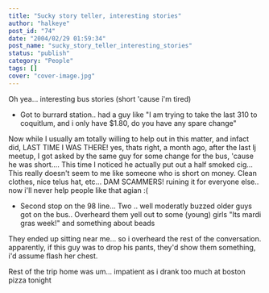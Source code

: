 ```yaml
---
title: "Sucky story teller, interesting stories"
author: "halkeye"
post_id: "74"
date: "2004/02/29 01:59:34"
post_name: "sucky_story_teller_interesting_stories"
status: "publish"
category: "People"
tags: []
cover: "cover-image.jpg"
---
```


Oh yea... interesting bus stories (short 'cause i'm tired)

* Got to burrard station.. had a guy like "I am trying to take the last 310 to coquitlum, and i only have $1.80, do you have any spare change"  

Now while I usually am totally willing to help out in this matter, and infact did, LAST TIME I WAS THERE! yes, thats right, a month ago, after the last lj meetup, I got asked by the same guy for some change for the bus, 'cause he was short.... This time I noticed he actually put out a half smoked cig... This really doesn't seem to me like someone who is short on money. Clean clothes, nice telus hat, etc... DAM SCAMMERS! ruining it for everyone else.. now i'll never help people like that agian :(

* Second stop on the 98 line... Two .. well moderatly buzzed older guys got on the bus.. Overheard them yell out to some (young) girls "Its mardi gras week!" and something about beads  

They ended up sitting near me... so i overheard the rest of the conversation. apparently, if this guy was to drop his pants, they'd show them something, i'd assume flash her chest.

Rest of the trip home was um... impatient as i drank too much at boston pizza tonight